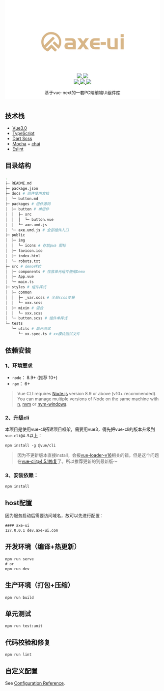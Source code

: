 <!-- # axe-ui -->
<p align="center" style=" margin: -100px 0">
   <img src="./src/assets/images/logo.svg">
</p>


<p align="center">
  <!-- <a href="https://travis-ci.org/DFE-evernote/axe-ui">
    <img src="https://travis-ci.org/DFE-evernote/axe-ui.svg?branch=main">
  </a>
  <a href="https://coveralls.io/github/DFE-evernote/axe-ui?branch=main">
    <img src="https://coveralls.io/repos/github/DFE-evernote/axe-ui/badge.svg?branch=main">
  </a> -->
  <!-- <a href="https://cdnjs.com/libraries/axe-ui">
    <img src="https://img.shields.io/cdnjs/v/axe-ui.svg">
  </a> -->
  <a href="https://www.npmjs.org/package/axe-ui">
    <img src="https://img.shields.io/npm/v/axe-ui.svg">
  </a>
  <a href="https://npmcharts.com/compare/axe-ui?minimal=true">
    <img src="http://img.shields.io/npm/dm/axe-ui.svg">
  </a>
  <br>
  <a href="http://img.badgesize.io/https://unpkg.com/axe-ui/dist/axe.umd.js?compression=gzip&label=gzip%20size:%20JS">
    <img src="http://img.badgesize.io/https://unpkg.com/axe-ui/dist/axe.umd.js?compression=gzip&label=gzip%20size:%20JS">
  </a>
  <a href="http://img.badgesize.io/https://unpkg.com/axe-ui/dist/axe.css?compression=gzip&label=gzip%20size:%20CSS">
    <img src="http://img.badgesize.io/https://unpkg.com/axe-ui/dist/axe.css?compression=gzip&label=gzip%20size:%20CSS">
  </a>
  <a href="LICENSE">
    <img src="https://img.shields.io/badge/License-MIT-yellow.svg">
  </a>
</p>


<div align="center" style="margin-bottom: 50px">
   基于vue-next的一套PC端前端UI组件库
</div>

## 技术栈
* [Vue3.0](https://cn.vuejs.org/)
* [TypeScript](https://www.tslang.cn/)
* [Dart Scss](https://sass-lang.com/)
* [Mocha](https://mochajs.org/) + [chai](https://www.chaijs.com/)
* [Eslint](https://eslint.bootcss.com/)

## 目录结构
```bash
.
├─ README.md
├─ package.json
├─ docs # 组件使用文档
│  └─ button.md
├─ packages # 组件源码
│  ├─ button # 单组件
│  │  ├─ src
│  │  │  └─ button.vue
│  │  └─ axe.umd.js
│  └─ axe.umd.js # 全部组件入口
├─ public
│  ├─ img
│  │  └─ icons # 存放pwa 图标
│  ├─ favicon.ico
│  ├─ index.html
│  └─ robots.txt
├─ src # demo样式
│  ├─ components # 存放单元组件使用Demo
│  ├─ App.vue
│  └─ main.ts
├─ styles # 组件样式
│  ├─ common
│  │  ├─ _var.scss # 全局scss变量
│  │  └─ xxx.scss
│  ├─ mixin # 混合
│  │  └─ xxx.scss
│  └─ button.scss # 组件单样式
└─ tests
   └─ utils # 单元测试
      └─ xx.spec.ts # xx模块测试文件
```
## 依赖安装
### 1、环境要求
- `node`： 8.9+ (推荐 10+)
- `npm`： 6+

> Vue CLI  requires [Node.js](https://nodejs.org/en/) version 8.9 or above (v10+ recommended). You can manage multiple versions of Node on the same machine with [n](https://github.com/tj/n), [nvm](https://github.com/nvm-sh/nvm) or [nvm-windows](https://github.com/coreybutler/nvm-windows). 

### 2、升级cli
本项目是使用vue-cli搭建项目框架，需要用vue3，得先把vue-cli的版本升级到`vue-cli@4.5`以上：
```
npm install -g @vue/cli
```
> 因为不更新版本直接install，会报[vue-loader-v16](https://github.com/vuejs/vue-cli/pull/5718#issuecomment-673360542)相关的错。但是这个问题在[vue-cli@4.5.1修复](https://github.com/vuejs/vue-cli/blob/dev/CHANGELOG.md#bug-bug-fix-7)了。所以推荐更新的到最新版～

### 3、安装依赖：
```
npm install
```
## host配置
因为服务启动后需要访问域名，故可以先进行配置：

```
#### axe-ui
127.0.0.1 dev.axe-ui.com
```
## 开发环境（编译+热更新）
```
npm run serve
# or
npm run dev
```

## 生产环境（打包+压缩）
```
npm run build
```

## 单元测试
```
npm run test:unit
```

## 代码校验和修复
```
npm run lint
```

## 自定义配置
See [Configuration Reference](https://cli.vuejs.org/config/).

